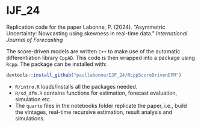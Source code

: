 # IJF_24

Replication code for the paper Labonne, P. (2024). “Asymmetric
Uncertainty: Nowcasting using skewness in real-time data.”
*International Journal of Forecasting*

The score-driven models are written `C++` to make use of the automatic
differentiation library `CppAD`. This code is then wrapped into a
package using `Rcpp`. The package can be installed with:

``` r
devtools::install_github("paullabonne/IJF_24/RcppScoreDrivenDFM")
```

- `R/intro.R` loads/installs all the packages needed.
- `R/sd_dfm.R` contains functions for estimation, forecast evaluation,
  simulation etc.
- The `quarto` files in the notebooks folder replicate the paper, i.e.,
  build the vintages, real-time recursive estimation, result analysis
  and simulations.
